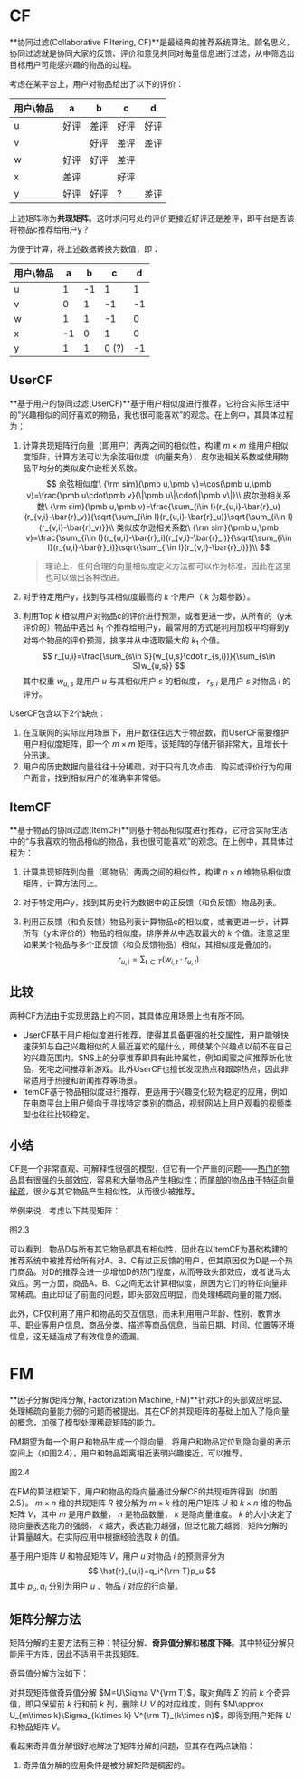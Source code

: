

# CF

**协同过滤(Collaborative Filtering, CF)**是最经典的推荐系统算法。顾名思义，协同过滤就是协同大家的反馈、评价和意见共同对海量信息进行过滤，从中筛选出目标用户可能感兴趣的物品的过程。

考虑在某平台上，用户对物品给出了以下的评价：

| 用户\物品 | a    | b    | c    | d    |
| --------- | ---- | ---- | ---- | ---- |
| u         | 好评 | 差评 | 好评 | 好评 |
| v         |      | 好评 | 差评 | 差评 |
| w         | 好评 | 好评 | 差评 |      |
| x         | 差评 |      | 好评 |      |
| y         | 好评 | 好评 | ?    | 差评 |

上述矩阵称为**共现矩阵**。这时求问号处的评价更接近好评还是差评，即平台是否该将物品c推荐给用户y？

为便于计算，将上述数据转换为数值，即：

| 用户\物品 | a    | b    | c     | d    |
| --------- | ---- | ---- | ----- | ---- |
| u         | 1    | -1   | 1     | 1    |
| v         | 0    | 1    | -1    | -1   |
| w         | 1    | 1    | -1    | 0    |
| x         | -1   | 0    | 1     | 0    |
| y         | 1    | 1    | 0 (?) | -1   |

## UserCF

**基于用户的协同过滤(UserCF)**基于用户相似度进行推荐，它符合实际生活中的“兴趣相似的同好喜欢的物品，我也很可能喜欢”的观念。在上例中，其具体过程为：

1. 计算共现矩阵行向量（即用户）两两之间的相似性，构建 $m\times m$ 维用户相似度矩阵，计算方法可以为余弦相似度（向量夹角），皮尔逊相关系数或使用物品平均分的类似皮尔逊相关系数。
   $$
   余弦相似度\ {\rm sim}(\pmb u,\pmb v)=\cos(\pmb u,\pmb v)=\frac{\pmb u\cdot\pmb v}{\|\pmb u\|\cdot\|\pmb v\|}\\
   皮尔逊相关系数\ {\rm sim}(\pmb u,\pmb v)=\frac{\sum_{i\in I}(r_{u,i}-\bar{r}_u)(r_{v,i}-\bar{r}_v)}{\sqrt{\sum_{i\in I}(r_{u,i}-\bar{r}_u)}\sqrt{\sum_{i\in I}(r_{v,i}-\bar{r}_v)}}\\
   类似皮尔逊相关系数\ {\rm sim}(\pmb u,\pmb v)=\frac{\sum_{i\in I}(r_{u,i}-\bar{r}_i)(r_{v,i}-\bar{r}_i)}{\sqrt{\sum_{i\in I}(r_{u,i}-\bar{r}_i)}\sqrt{\sum_{i\in I}(r_{v,i}-\bar{r}_i)}}\\
   $$

   > 理论上，任何合理的向量相似度定义方法都可以作为标准，因此在这里也可以做出各种改进。

2. 对于特定用户y，找到与其相似度最高的 $k$ 个用户（ $k$ 为超参数）。

3. 利用Top $k$ 相似用户对物品c的评价进行预测，或者更进一步，从所有的（y未评价的）物品中选出 $k_1$ 个推荐给用户y，最常用的方式是利用加权平均得到y对每个物品的评价预测，排序并从中选取最大的 $k_1$ 个值。
   $$
   r_{u,i}=\frac{\sum_{s\in S}(w_{u,s}\cdot r_{s,i})}{\sum_{s\in S}w_{u,s}}
   $$
   其中权重 $w_{u,s}$ 是用户 $u$ 与其相似用户 $s$ 的相似度， $r_{s,i}$ 是用户 $s$ 对物品 $i$ 的评分。

UserCF包含以下2个缺点：

1. 在互联网的实际应用场景下，用户数往往远大于物品数，而UserCF需要维护用户相似度矩阵，即一个 $m\times m$ 矩阵，该矩阵的存储开销非常大，且增长十分迅速。
2. 用户的历史数据向量往往十分稀疏，对于只有几次点击、购买或评价行为的用户而言，找到相似用户的准确率非常低。

## ItemCF

**基于物品的协同过滤(ItemCF)**则基于物品相似度进行推荐，它符合实际生活中的“与我喜欢的物品相似的物品，我也很可能喜欢”的观念。在上例中，其具体过程为：

1. 计算共现矩阵列向量（即物品）两两之间的相似性，构建 $n\times n$ 维物品相似度矩阵，计算方法同上。

2. 对于特定用户y，找到其历史行为数据中的正反馈（和负反馈）物品列表。

3. 利用正反馈（和负反馈）物品列表计算物品c的相似度，或者更进一步，计算所有（y未评价的）物品的相似度，排序并从中选取最大的 $k$ 个值。注意这里如果某个物品与多个正反馈（和负反馈物品）相似，其相似度是叠加的。
   $$
   r_{u,i}=\sum_{t\in T}(w_{i,t}\cdot r_{u,t})
   $$

## 比较

两种CF方法由于实现思路上的不同，其具体应用场景上也有所不同。

+ UserCF基于用户相似度进行推荐，使得其具备更强的社交属性，用户能够快速获知与自己兴趣相似的人最近喜欢的是什么，即使某个兴趣点以前不在自己的兴趣范围内。SNS上的分享推荐即具有此种属性，例如闺蜜之间推荐新化妆品，死宅之间推荐新游戏。此外UserCF也擅长发现热点和跟踪热点，因此非常适用于热搜和新闻推荐等场景。
+ ItemCF基于物品相似度进行推荐，更适用于兴趣变化较为稳定的应用，例如在电商平台上用户倾向于寻找特定类别的商品，视频网站上用户观看的视频类型也往往比较稳定。

## 小结

CF是一个非常直观、可解释性很强的模型，但它有一个严重的问题——<u>热门的物品具有很强的头部效应</u>，容易和大量物品产生相似性；而<u>尾部的物品由于特征向量稀疏</u>，很少与其它物品产生相似性，从而很少被推荐。

举例来说，考虑以下共现矩阵：

图2.3

可以看到，物品D与所有其它物品都具有相似性，因此在以ItemCF为基础构建的推荐系统中被推荐给所有对A、B、C有过正反馈的用户，但其原因仅为D是一个热门商品。对D的推荐会进一步增加D的热门程度，从而导致头部效应，或者说马太效应。另一方面，商品A、B、C之间无法计算相似度，原因为它们的特征向量非常稀疏。由此印证了前面的问题，即头部效应明显，而处理稀疏向量的能力弱。

此外，CF仅利用了用户和物品的交互信息，而未利用用户年龄、性别、教育水平、职业等用户信息，商品分类、描述等商品信息，当前日期、时间、位置等环境信息，这无疑造成了有效信息的遗漏。

# FM

**因子分解(矩阵分解, Factorization Machine, FM)**针对CF的头部效应明显、处理稀疏向量能力弱的问题而被提出。其在CF的共现矩阵的基础上加入了隐向量的概念，加强了模型处理稀疏矩阵的能力。

FM期望为每一个用户和物品生成一个隐向量，将用户和物品定位到隐向量的表示空间上（如图2.4），用户和物品距离相近表明兴趣接近，可以推荐。

图2.4

在FM的算法框架下，用户和物品的隐向量通过分解CF的共现矩阵得到（如图2.5）。 $m\times n$ 维的共现矩阵 $R$ 被分解为 $m\times k$ 维的用户矩阵 $U$ 和 $k\times n$ 维的物品矩阵 $V$，其中 $m$ 是用户数量， $n$ 是物品数量， $k$ 是隐向量维度。 $k$ 的大小决定了隐向量表达能力的强弱， $k$ 越大，表达能力越强，但泛化能力越弱，矩阵分解的计算量越大。在实际应用中根据经验选取 $k$ 的值。

基于用户矩阵 $U$ 和物品矩阵 $V$，用户 $u$ 对物品 $i$ 的预测评分为
$$
\hat{r}_{u,i}=q_i^{\rm T}p_u
$$
其中 $p_u,q_i$ 分别为用户 $u$ 、物品 $i$ 对应的行向量。

## 矩阵分解方法

矩阵分解的主要方法有三种：特征分解、**奇异值分解**和**梯度下降**。其中特征分解只能用于方阵，因此不适用于共现矩阵。

奇异值分解方法如下：

对共现矩阵做奇异值分解 $M=U\Sigma V^{\rm T}$，取对角阵 $\Sigma$ 的前 $k$ 个奇异值，即只保留前 $k$ 行和前 $k$ 列，删除 $U,V$ 的对应维度，则有 $M\approx U_{m\times k}\Sigma_{k\times k} V^{\rm T}_{k\times n}$，即得到用户矩阵 $U$ 和物品矩阵 $V$。

看起来奇异值分解很好地解决了矩阵分解的问题，但其存在两点缺陷：

1. 奇异值分解的应用条件是被分解矩阵是稠密的。

